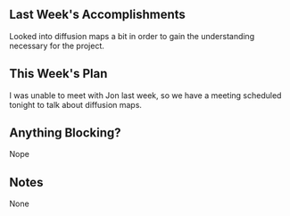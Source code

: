 ## Last Week's Accomplishments

Looked into diffusion maps a bit in order to gain the understanding necessary for the project.

## This Week's Plan

I was unable to meet with Jon last week, so we have a meeting scheduled tonight to talk about
diffusion maps.

## Anything Blocking?

Nope

## Notes

None